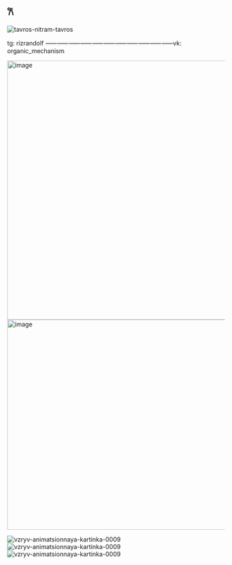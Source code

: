 ## 𐙚 
![tavros-nitram-tavros](https://github.com/user-attachments/assets/66ed31e9-c652-40e4-8e1d-ce141ff03420)

tg: rizrandolf
⸺⸺⸺⸺⸺⸺⸺⸺⸺⸺⸺vk: organic_mechanism


<img width="655" height="601" alt="image" src="https://github.com/user-attachments/assets/a5fbe67d-e72f-4dfb-a06e-e006cd70cf9b" />
<img width="735" height="487" alt="image" src="https://github.com/user-attachments/assets/f3e5db7b-c7c7-490a-9cca-473a5f0093f4" />




![vzryv-animatsionnaya-kartinka-0009](https://github.com/user-attachments/assets/0c6c06d6-bddc-4a47-9fe5-641ea6c1d319)![vzryv-animatsionnaya-kartinka-0009](https://github.com/user-attachments/assets/0c6c06d6-bddc-4a47-9fe5-641ea6c1d319)![vzryv-animatsionnaya-kartinka-0009](https://github.com/user-attachments/assets/0c6c06d6-bddc-4a47-9fe5-641ea6c1d319)




<!--
**TheGardenLurkin/TheGardenLurkin** is a ✨ _special_ ✨ repository because its `README.md` (this file) appears on your GitHub profile.

Here are some ideas to get you started:

- 🔭 I’m currently working on ...
- 🌱 I’m currently learning ...
- 👯 I’m looking to collaborate on ...
- 🤔 I’m looking for help with ...
- 💬 Ask me about ...
- 📫 How to reach me: ...
- 😄 Pronouns: ...
- ⚡ Fun fact: ...
-->
